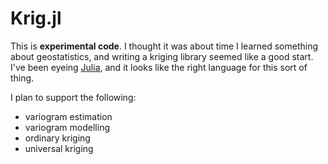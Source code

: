 Krig.jl
=======

This is **experimental code**. I thought it was about time I learned something about
geostatistics, and writing a kriging library seemed like a good start. I've been eyeing
[Julia](http://julialang.org/), and it looks like the right language for this sort of
thing.

I plan to support the following:
- variogram estimation
- variogram modelling
- ordinary kriging
- universal kriging

